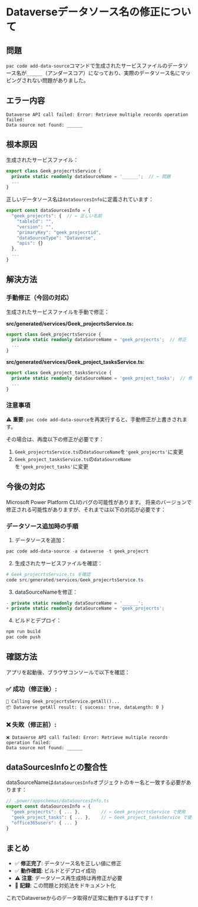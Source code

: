 # Dataverseデータソース名の修正について

## 問題

`pac code add-data-source`コマンドで生成されたサービスファイルのデータソース名が`______`（アンダースコア）になっており、実際のデータソース名にマッピングされない問題がありました。

## エラー内容

```
Dataverse API call failed: Error: Retrieve multiple records operation failed: 
Data source not found: ______
```

## 根本原因

生成されたサービスファイル：
```typescript
export class Geek_projecrtsService {
  private static readonly dataSourceName = '______';  // ← 問題
  ...
}
```

正しいデータソース名は`dataSourcesInfo`に定義されています：
```typescript
export const dataSourcesInfo = {
  "geek_projecrts": {  // ← 正しい名前
    "tableId": "",
    "version": "",
    "primaryKey": "geek_projecrtid",
    "dataSourceType": "Dataverse",
    "apis": {}
  },
  ...
}
```

## 解決方法

### 手動修正（今回の対応）

生成されたサービスファイルを手動で修正：

**src/generated/services/Geek_projecrtsService.ts:**
```typescript
export class Geek_projecrtsService {
  private static readonly dataSourceName = 'geek_projecrts';  // 修正
  ...
}
```

**src/generated/services/Geek_project_tasksService.ts:**
```typescript
export class Geek_project_tasksService {
  private static readonly dataSourceName = 'geek_project_tasks';  // 修正
  ...
}
```

### 注意事項

⚠️ **重要**: `pac code add-data-source`を再実行すると、手動修正が上書きされます。

その場合は、再度以下の修正が必要です：
1. `Geek_projecrtsService.ts`の`dataSourceName`を`'geek_projecrts'`に変更
2. `Geek_project_tasksService.ts`の`dataSourceName`を`'geek_project_tasks'`に変更

## 今後の対応

Microsoft Power Platform CLIのバグの可能性があります。
将来のバージョンで修正される可能性がありますが、それまでは以下の対応が必要です：

### データソース追加時の手順

1. データソースを追加：
```powershell
pac code add-data-source -a dataverse -t geek_projecrt
```

2. 生成されたサービスファイルを確認：
```powershell
# Geek_projecrtsService.ts を確認
code src/generated/services/Geek_projecrtsService.ts
```

3. dataSourceNameを修正：
```typescript
- private static readonly dataSourceName = '______';
+ private static readonly dataSourceName = 'geek_projecrts';
```

4. ビルドとデプロイ：
```powershell
npm run build
pac code push
```

## 確認方法

アプリを起動後、ブラウザコンソールで以下を確認：

### ✅ 成功（修正後）:
```
📡 Calling Geek_projecrtsService.getAll()...
📦 Dataverse getAll result: { success: true, dataLength: 0 }
```

### ❌ 失敗（修正前）:
```
❌ Dataverse API call failed: Error: Retrieve multiple records operation failed: 
Data source not found: ______
```

## dataSourcesInfoとの整合性

dataSourceNameは`dataSourcesInfo`オブジェクトのキー名と一致する必要があります：

```typescript
// .power/appschemas/dataSourcesInfo.ts
export const dataSourcesInfo = {
  "geek_projecrts": { ... },        // ← Geek_projecrtsService で使用
  "geek_project_tasks": { ... },    // ← Geek_project_tasksService で使用
  "office365users": { ... }
}
```

## まとめ

- ✅ **修正完了**: データソース名を正しい値に修正
- ✅ **動作確認**: ビルドとデプロイ成功
- ⚠️ **注意**: データソース再生成時は再修正が必要
- 📝 **記録**: この問題と対処法をドキュメント化

これでDataverseからのデータ取得が正常に動作するはずです！
